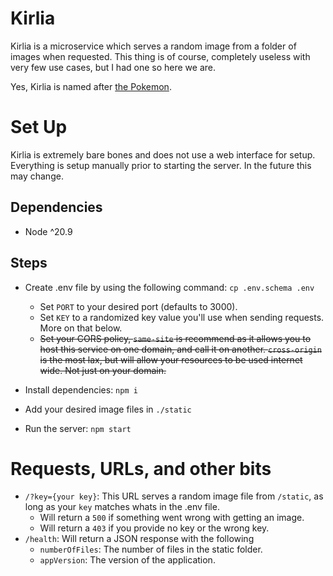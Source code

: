 # Kirlia

Kirlia is a microservice which serves a random image from a folder of images when requested. This thing is of course, completely useless with very few use cases, but I had one so here we are.

Yes, Kirlia is named after [the Pokemon](<https://bulbapedia.bulbagarden.net/wiki/Kirlia_(Pok%C3%A9mon)>).

# Set Up
Kirlia is extremely bare bones and does not use a web interface for setup. Everything is setup manually prior to starting the server. In the future this may change.

## Dependencies

- Node ^20.9

## Steps

- Create .env file by using the following command: `cp .env.schema .env`

  - Set `PORT` to your desired port (defaults to 3000).
  - Set `KEY` to a randomized key value you'll use when sending requests. More on that below.
  - ~~Set your CORS policy, `same-site` is recommend as it allows you to host this service on one domain, and call it on another. `cross-origin` is the most lax, but will allow your resources to be used internet wide. Not just on your domain.~~

- Install dependencies: `npm i`

- Add your desired image files in `./static`

- Run the server: `npm start`

# Requests, URLs, and other bits
- `/?key={your key}`: This URL serves a random image file from `/static`, as long as your `key` matches whats in the .env file.
  - Will return a `500` if something went wrong with getting an image.
  - Will return a `403` if you provide no key or the wrong key.
- `/health`: Will return a JSON response with the following
  - `numberOfFiles`: The number of files in the static folder.
  - `appVersion`: The version of the application.